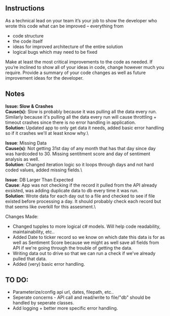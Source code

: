 ## Instructions

As a technical lead on your team it’s your job to show the developer who wrote this code what can be improved – everything from 
- code structure
- the code itself 
- ideas for improved architecture of the entire solution
- logical bugs which may need to be fixed

Make at least the most critical improvements to the code as needed. 
If you’re inclined to show all of your ideas in code, change however much you require.
Provide a summary of your code changes as well as future improvement ideas for the developer.

## Notes

**Issue: Slow & Crashes**\
**Cause(s):** Slow is probably because it was pulling all the data every run. Similarly because it's pulling all the data every run will cause throttling + timeout crashes since there is no error handling in application.\
**Solution:** Updated app to only get data it needs, added basic error handling so if it crashes we'll at least know why.\

**Issue**: Missing Data\
**Cause(s)**: Not getting 31st day of any month that has that day since day was hardcoded to 30. Missing sentitment score and day of sentiment analysis as well.\
**Solution**: Changed iteration logic so it loops through days and not hard coded values, added missing fields.\

**Issue**: DB Larger Than Expected\
**Cause**: App was not checking if the record it pulled from the API already exsisted, was adding duplicate data to db every time it was run.\
**Solution**: Wrote data for each day out to a file and checked to see if file existed before processing a day. It should probably check each record but that seems like overkill for this assesment.\


Changes Made:
  - Changed tupples to more logical c# models. Will help code readability, maintainability, etc..
  - Added Date to ticker record so we know on which date this data is for as well as Sentiment Score because we might as well save all fields from API if we're going through the trouble of getting the data.
  - Writing data out to drive so that we can run a check if we've already pulled that data.
  - Added (very) basic error handling.

## TO DO:
- Parameterize/config api url, dates, filepath, etc.. 
- Seperate concerns - API call and read/write to file/"db" should be handled by seperate classes.
- Add logging + better more specific error handling.

